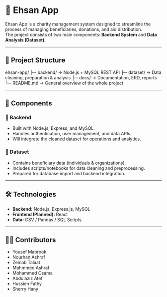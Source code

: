 # 🌟 Ehsan App

Ehsan App is a charity management system designed to streamline the process of managing beneficiaries, donations, and aid distribution.  
The project consists of two main components: **Backend System** and **Data Analysis (Dataset)**.

---

## 📁 Project Structure
ehsan-app/
├─ backend/ → Node.js + MySQL REST API
├─ dataset/ → Data cleaning, preparation & analysis
├─ docs/ → Documentation, ERD, reports
└─ README.md → General overview of the whole project


---

## 🧩 Components

### 🔹 Backend
- Built with Node.js, Express, and MySQL.
- Handles authentication, user management, and data APIs.
- Will integrate the cleaned dataset for operations and analytics.

### 🔹 Dataset
- Contains beneficiary data (individuals & organizations).
- Includes scripts/notebooks for data cleaning and preprocessing.
- Prepared for database import and backend integration.

---

## 🛠️ Technologies
- **Backend:** Node.js, Express.js, MySQL  
- **Frontend (Planned):** React
- **Data:** CSV / Pandas / SQL Scripts  

---

## 🧑‍💻 Contributors
- Yousef  Mabrook
- Nourhan  Ashraf
- Zeinab  Talaat
- Mohmmed Ashraf
- Mohammed Osama
- Abdulaziz Atef
- Hussien Fathy
- Sherry Hany
